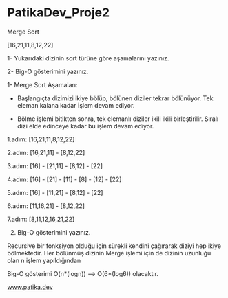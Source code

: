 # PatikaDev_Proje2
Merge Sort

[16,21,11,8,12,22]

 1- Yukarıdaki dizinin sort türüne göre aşamalarını yazınız.

2- Big-O gösterimini yazınız.

 1- Merge Sort Aşamaları:  

- Başlangıçta dizimizi ikiye bölüp, bölünen diziler tekrar bölünüyor. Tek eleman kalana kadar İşlem devam ediyor.

- Bölme işlemi bitikten sonra, tek elemanlı diziler ikili ikili birleştirilir. Sıralı dizi elde edinceye kadar bu işlem devam ediyor.

1.adım: [16,21,11,8,12,22]

2.adım: [16,21,11] - [8,12,22]

3.adım: [16] - [21,11] - [8,12] - [22]

4.adım: [16] - [21] - [11] - [8] - [12] - [22]

5.adım: [16] - [11,21] - [8,12] - [22]

6.adım: [11,16,21] - [8,12,22]

7.adım: [8,11,12,16,21,22]

 2. Big-O gösterimini yazınız. 

Recursive bir fonksiyon olduğu için sürekli kendini çağırarak diziyi hep ikiye bölmektedir. Her bölünmüş dizinin Merge işlemi için de dizinin uzunluğu olan n işlem yapıldığından

Big-O gösterimi   O(n*(logn)) --> O(6*(log6))   olacaktır.

www.patika.dev
